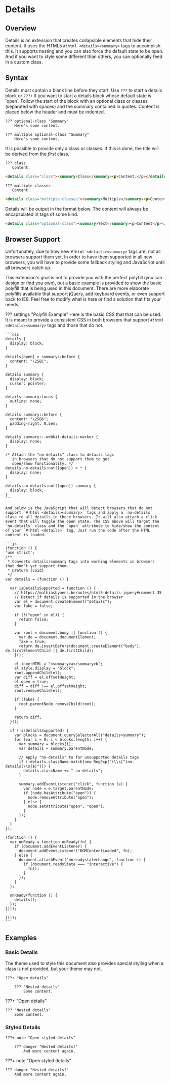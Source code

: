 # Details

## Overview

Details is an extension that creates collapsible elements that hide their content. It uses the HTML5 `#!html <details><summary>` tags to accomplish this.  It supports nesting and you can also force the default state to be open. And if you want to style some different than others, you can optionally feed in a custom class.

## Syntax

Details must contain a blank line before they start. Use `???` to start a details block or `???+` if you want to start a details block whose default state is 'open'.  Follow the start of the block with an optional class or classes (separated with spaces) and the summary contained in quotes. Content is placed below the header and must be indented.

```
??? optional-class "Summary"
    Here's some content.
```

```
??? multiple optional-class "Summary"
    Here's some content.
```

It is possible to provide only a class or classes.  If this is done, the title will be derived from the *first* class.

```
??? class
   Content.
```

```html
<details class="class"><summary>Class</summary><p>Content.</p></details>
```

```
??? multiple classes
   Content.
```

```html
<details class="multiple classes"><summary>Multiple</summary><p>Content.</p></details>
```

Details will be output in the format below. The content will always be encapsulated in tags of some kind.

```html
<details class="optional-class"><summary>Text</summary><p>Content</p></details>
```

## Browser Support

Unfortunately, due to how new `#!html <details><summary>` tags are, not all browsers support them yet.  In order to have them supported in all new browsers, you will have to provide some fallback styling and JavaScript until all browsers catch up.

This extension's goal is not to provide you with the perfect polyfill (you can design or find you own), but a basic example is provided to show the basic polyfill that is being used in this document. There are more elaborate polyfills available that support jQuery, add keyboard events, or even support back to IE8. Feel free to modify what is here or find a solution that fits your needs.

??? settings "Polyfill Example"
    Here is the basic CSS that that can be used.  It is meant to provide a consistent CSS in both browsers that support `#!html <details><summary>` tags and those that do not.

    ```css
    details {
      display: block;
    }

    details[open] > summary::before {
      content: "\25BC";
    }

    details summary {
      display: block;
      cursor: pointer;
    }

    details summary:focus {
      outline: none;
    }

    details summary::before {
      content: "\25B6";
      padding-right: 0.5em;
    }

    details summary::-webkit-details-marker {
      display: none;
    }

    /* Attach the "no-details" class to details tags
       in browsers that do not support them to get
       open/show functionality. */
    details.no-details:not([open]) > * {
      display: none;
    }

    details.no-details:not([open]) summary {
      display: block;
    }
    ```

    And below is the JavaScript that will detect browsers that do not support `#!html <details><summary>` tags and apply a `no-details` class to all details in those browsers. It will also attach a click event that will toggle the open state. The CSS above will target the `no-details` class and the `open` attribute to hide/show the content of your `#!html <details>` tag. Just run the code after the HTML content is loaded.

    ```js
    (function () {
    'use strict';
    /**
     * Converts details/summary tags into working elements in browsers that don't yet support them.
     * @return {void}
     */
    var details = (function () {

      var isDetailsSupported = function () {
        // https://mathiasbynens.be/notes/html5-details-jquery#comment-35
        // Detect if details is supported in the browser
        var el = document.createElement("details");
        var fake = false;

        if (!("open" in el)) {
          return false;
        }

        var root = document.body || function () {
          var de = document.documentElement;
          fake = true;
          return de.insertBefore(document.createElement("body"), de.firstElementChild || de.firstChild);
        }();

        el.innerHTML = "<summary>a</summary>b";
        el.style.display = "block";
        root.appendChild(el);
        var diff = el.offsetHeight;
        el.open = true;
        diff = diff !== el.offsetHeight;
        root.removeChild(el);

        if (fake) {
          root.parentNode.removeChild(root);
        }

        return diff;
      }();

      if (!isDetailsSupported) {
        var blocks = document.querySelectorAll("details>summary");
        for (var i = 0; i < blocks.length; i++) {
          var summary = blocks[i];
          var details = summary.parentNode;

          // Apply "no-details" to for unsupported details tags
          if (!details.className.match(new RegExp("(\\s|^)no-details(\\s|$)"))) {
            details.className += " no-details";
          }

          summary.addEventListener("click", function (e) {
            var node = e.target.parentNode;
            if (node.hasAttribute("open")) {
              node.removeAttribute("open");
            } else {
              node.setAttribute("open", "open");
            }
          });
        }
      }
    });

    (function () {
      var onReady = function onReady(fn) {
        if (document.addEventListener) {
          document.addEventListener("DOMContentLoaded", fn);
        } else {
          document.attachEvent("onreadystatechange", function () {
            if (document.readyState === "interactive") {
              fn();
            }
          });
        }
      };

      onReady(function () {
        details();
      });
    })();

    }());
    ```

## Examples

### Basic Details

The theme used to style this document also provides special styling when a class is not provided, but your theme may not.

```
???+ "Open details"

    ??? "Nested details"
        Some content.
```

???+ "Open details"

    ??? "Nested details"
        Some content.


### Styled Details

```
???+ note "Open styled details"

    ??? danger "Nested details!"
        And more content again.
```

???+ note "Open styled details"

    ??? danger "Nested details!"
        And more content again.

